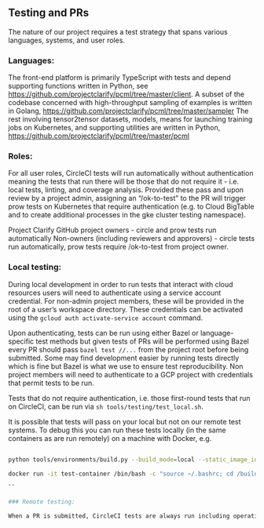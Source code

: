 ## Testing and PRs

The nature of our project requires a test strategy that spans various languages, systems, and user roles.

### Languages:

The front-end platform is primarily TypeScript with tests and depend supporting functions written in Python, see https://github.com/projectclarify/pcml/tree/master/client.
A subset of the codebase concerned with high-throughput sampling of examples is written in Golang, https://github.com/projectclarify/pcml/tree/master/sampler
The rest involving tensor2tensor datasets, models, means for launching training jobs on Kubernetes, and supporting utilities are written in Python, https://github.com/projectclarify/pcml/tree/master/pcml

### Roles:

For all user roles, CircleCI tests will run automatically without authentication meaning the tests that run there will be those that do not require it - i.e. local tests, linting, and coverage analysis. Provided these pass and upon review by a project admin, assigning an “/ok-to-test” to the PR will trigger prow tests on Kubernetes that require authentication (e.g. to Cloud BigTable and to create additional processes in the gke cluster testing namespace). 

Project Clarify GitHub project owners - circle and prow tests run automatically
Non-owners (including reviewers and approvers) - circle tests run automatically, prow tests require /ok-to-test from project owner.

### Local testing:

During local development in order to run tests that interact with cloud resources users will need to authenticate using a service account credential. For non-admin project members, these will be provided in the root of a user’s workspace directory. These credentials can be activated using the `gcloud auth activate-service account` command.

Upon authenticating, tests can be run using either Bazel or language-specific test methods but given tests of PRs will be performed using Bazel every PR should pass `bazel test //...` from the project root before being submitted. Some may find development easier by running tests directly which is fine but Bazel is what we use to ensure test reproducibility. Non project members will need to authenticate to a GCP project with credentials that permit tests to be run.

Tests that do not require authentication, i.e. those first-round tests that run on CircleCI, can be run via `sh tools/testing/test_local.sh`.

It is possible that tests will pass on your local but not on our remote test systems. To debug this you can run these tests locally (in the same containers as are run remotely) on a machine with Docker, e.g.

```bash

python tools/environments/build.py --build_mode=local --static_image_id=test-container --container_type=workspace

docker run -it test-container /bin/bash -c "source ~/.bashrc; cd /build; sh tools/testing/test_local.sh"

``

### Remote testing:

When a PR is submitted, CircleCI tests are always run including operations that don’t require special credentials as well as linting and test coverage analysis. If these pass a project owner reviews the contents of the PR and if no security or operational problems would be created by running the tests on prow applies an /ok-to-test label permitting prow tests to be run.

